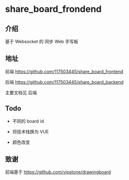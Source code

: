 # share_board_frondend

## 介绍

基于 Websocket 的 同步 Web 手写板

## 地址

前端 <https://github.com/117503445/share_board_frontend>

后端 <https://github.com/117503445/share_board_backend>

主要文档见 后端

## Todo

- 不同的 board id

- 将技术栈换为 VUE

- 颜色改变

## 致谢

前端基于 <https://github.com/vipstone/drawingboard>
